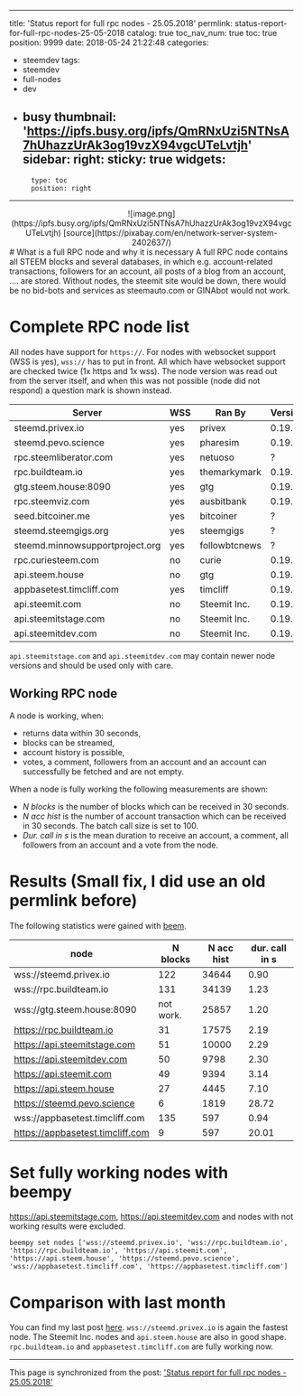 
---
title: 'Status report for full rpc nodes - 25.05.2018'
permlink: status-report-for-full-rpc-nodes-25-05-2018
catalog: true
toc_nav_num: true
toc: true
position: 9999
date: 2018-05-24 21:22:48
categories:
- steemdev
tags:
- steemdev
- full-nodes
- dev
- busy
thumbnail: 'https://ipfs.busy.org/ipfs/QmRNxUzi5NTNsA7hUhazzUrAk3og19vzX94vgcUTeLvtjh'
sidebar:
    right:
        sticky: true
widgets:
    -
        type: toc
        position: right
---


<center>![image.png](https://ipfs.busy.org/ipfs/QmRNxUzi5NTNsA7hUhazzUrAk3og19vzX94vgcUTeLvtjh)
[source](https://pixabay.com/en/network-server-system-2402637/)
</center>
# What is a full RPC node and why it is necessary
A full RPC node contains all STEEM blocks and several databases, in which e.g. account-related transactions, followers for an account, all posts of a blog from an account, .... are stored. Without nodes, the steemit site would be down, there would be no bid-bots and services as steemauto.com or GINAbot would not work.

# Complete RPC node list
All nodes have support for `https://`. For nodes with websocket support (WSS is yes), `wss://` has to put in front. All which have websocket support are checked twice (1x https and 1x wss).
The node version was read out from the server itself, and when this was not possible (node did not respond) a question mark is shown instead.

| Server | WSS | Ran By | Version |
| --- | --- | --- | ---| 
| steemd.privex.io | yes | privex | 0.19.2 |
| steemd.pevo.science | yes | pharesim | 0.19.2 |
| rpc.steemliberator.com | yes | netuoso | ? |
| rpc.buildteam.io | yes | themarkymark | 0.19.3 |
| gtg.steem.house:8090 | yes | gtg | 0.19.3 |
| rpc.steemviz.com | yes | ausbitbank | 0.19.3 |
| seed.bitcoiner.me | yes | bitcoiner | ? |
| steemd.steemgigs.org | yes | steemgigs | ? |
| steemd.minnowsupportproject.org | yes | followbtcnews |? |
| rpc.curiesteem.com | no | curie | 0.19.3 |
| api.steem.house | no | gtg | 0.19.4 |
| appbasetest.timcliff.com | yes | timcliff | 0.19.4 |
| api.steemit.com | no | Steemit Inc. | 0.19.4 |
| api.steemitstage.com | no | Steemit Inc. | 0.19.4 |
| api.steemitdev.com | no | Steemit Inc. | 0.19.4 |

`api.steemitstage.com` and  `api.steemitdev.com` may contain newer node versions and should be used only with care.

## Working RPC node
A node is working, when:
* returns data within 30 seconds,
* blocks can be streamed,
* account history is possible,
* votes, a comment, followers from an account and an account can successfully be fetched and are not empty.

When a node is fully working the following measurements are shown:
* _N blocks_ is the number of blocks which can be received in 30 seconds.
* _N acc hist_ is the number of account transaction which can be received in 30 seconds. The batch call size is set to 100.
* _Dur. call in s_ is the mean duration to receive an account, a comment, all followers from an account and a vote from the node.


# Results (Small fix, I did use an old permlink before)
The following statistics were gained with [beem](https://github.com/holgern/beem/).

| node                             | N blocks | N acc hist | dur. call in s |
|---|---|---|---|
| wss://steemd.privex.io           | 122      | 34644      | 0.90           |
| wss://rpc.buildteam.io           | 131      | 34139      | 1.23           |
| wss://gtg.steem.house:8090       | not work.      | 25857      | 1.20           |
| https://rpc.buildteam.io         | 31       | 17575      | 2.19           |
| https://api.steemitstage.com     | 51       | 10000      | 2.29           |
| https://api.steemitdev.com       | 50       | 9798       | 2.30           |
| https://api.steemit.com          | 49       | 9394       | 3.14           |
| https://api.steem.house          | 27       | 4445       | 7.10           |
| https://steemd.pevo.science      | 6        | 1819       | 28.72          |
| wss://appbasetest.timcliff.com   | 135      | 597        | 0.94           |
| https://appbasetest.timcliff.com | 9        | 597        | 20.01          |



# Set fully working nodes with beempy 
https://api.steemitstage.com, https://api.steemitdev.com and nodes with not working results were excluded.
```
beempy set nodes ['wss://steemd.privex.io', 'wss://rpc.buildteam.io', 'https://rpc.buildteam.io', 'https://api.steemit.com', 'https://api.steem.house', 'https://steemd.pevo.science', 'wss://appbasetest.timcliff.com', 'https://appbasetest.timcliff.com']
```
# Comparison with last month
You can find my last post [here](https://steemit.com/steemdev/@holger80/currently-only-6-full-rpc-nodes-are-working-without-errors).
`wss://steemd.privex.io` is again the fastest node.
The Steemit Inc. nodes and `api.steem.house` are also in good shape.
`rpc.buildteam.io` and `appbasetest.timcliff.com` are fully working now.


- - -

This page is synchronized from the post: ['Status report for full rpc nodes - 25.05.2018'](https://steemit.com/@holger80/status-report-for-full-rpc-nodes-25-05-2018)
